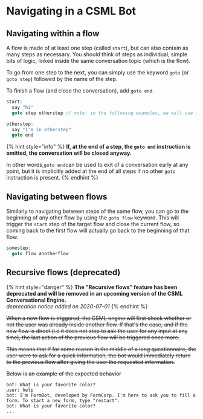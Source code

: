 # Navigating in a CSML Bot

## Navigating within a flow

A flow is made of at least one step \(called `start`\), but can also contain as many steps as necessary. You should think of steps as individual, simple bits of logic, linked inside the same conversation topic \(which is the flow\).

To go from one step to the next, you can simply use the keyword `goto` \(or `goto step`\) followed by the name of the step.

To finish a flow \(and close the conversation\), add `goto end`.

```cpp
start:
  say "hi"
  goto step otherstep // note: in the following examples, we will use the shorthand notation `goto otherstep`

otherstep:
  say "I'm in otherstep"
  goto end
```

{% hint style="info" %}
**If, at the end of a step, the `goto end` instruction is omitted, the conversation will be closed anyway.** 

In other words,`goto end`can be used to exit of a conversation early at any point, but it is implicitly added at the end of all steps if no other `goto` instruction is present.
{% endhint %}

## Navigating between flows

Similarly to navigating between steps of the same flow, you can go to the beginning of any other flow by using the `goto flow` keyword. This will trigger the `start` step of the target flow and close the current flow, so coming back to the first flow will actually go back to the beginning of that flow.

```cpp
somestep:
  goto flow anotherflow
```

## Recursive flows \(deprecated\)

{% hint style="danger" %}
**The "Recursive flows" feature has been deprecated and will be removed in an upcoming version of the CSML Conversational Engine.**  
_deprecation notice added on 2020-07-01_
{% endhint %}

~~When a new flow is triggered, the CSML engine will first check whether or not the user was already inside another flow. If that's the case, and if the new flow is direct \(i.e it does not stop to ask the user for any input at any time\), the last action of the previous flow will be triggered once more.~~

~~This means that if for some reason in the middle of a long questionnaire, the user were to ask for a quick information, the bot would immediately return to the previous flow after giving the user the requested information.~~

~~Below is an example of the expected behavior~~

```text
bot: What is your favorite color?
user: help
bot: I'm FormBot, developed by FormCorp. I'm here to ask you to fill a form. To start a new form, type "restart".
bot: What is your favorite color?
...
```

